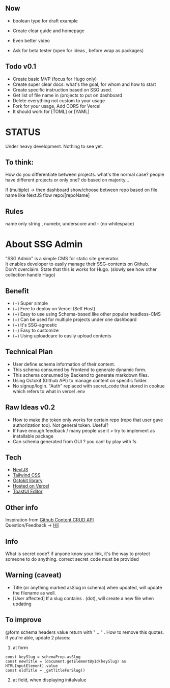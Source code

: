 ## Now


- boolean type for draft example

- Create clear guide and homepage
- Even better video
- Ask for beta tester (open for ideas , before wrap as packages)


## Todo v0.1
- Create basic MVP (focus for Hugo only)
- Create super clear docs: what's the goal, for whom and how to start
- Create specific instruction based on SSG used.
- Get list of file name in /projects to put on dashboard
- Delete everything not custom to your usage
- Fork for your usage, Add CORS for Vercel
- It should work for [TOML] or [YAML]

# STATUS
Under heavy development. Nothing to see yet.

## To think:
How do you differentiate between projects.
what's the normal case? people have different projects or only one?
    do based on majority...

If (multiple) -> then dashboard show/choose between repo 
    based on file name like NextJS flow repo/[repoName]
 
## Rules
name only string , numebr, underscore and - (no whitespace)

# About SSG Admin
"SSG Admin" is a simple CMS for static site generator.  
It enables developer to easily manage their SSG-contents on Github.  
Don't overclaim.
State that this is works for Hugo. (slowly see how other collection handle Hugo)


## Benefit
- (+) Super simple 
- (+) Free to deploy on Vercel (Self Host)
- (+) Easy to use using Schema-based like other popular headless-CMS
- (+) Can be used for multiple projects under one dashboard
- (+) It's SSG-agnostic
- (+) Easy to customize
- (+) Using uploadcare to easily upload contents


## Technical Plan 
- User define schema information of their content.
- This schema consumed by Frontend to generate dynamic form.
- This schema consumed by Backend to generate markdown files.
- Using Octokit (Github API) to manage content on specific folder.
- No signup/login. "Auth" replaced with secret_code that stored in cookue which refers to what in vercel .env 

## Raw Ideas v0.2
- How to make the token only works for certain repo (repo that user gave authorization too). Not general token. Useful?
- If have enough feedback / many people use it > try to implement as installable package
- Can schema generated from GUI ?
    you can! by play with fs

## Tech
- [NextJS](https://nextjs.org/)
- [Tailwind CSS](https://tailwindcss.com/docs/guides/nextjs)
- [Octokit library](https://docs.github.com/en/rest/overview/libraries)
- [Hosted on Vercel](https://vercel.com/)
- [ToastUI Editor](https://ui.toast.com/tui-editor/)

## Other info 
Inspiration from [Github Content CRUD API](https://github.com/hilmanski/githubCRUD-CRUD-API)  
Question/Feedback -> [Hil](https://twitter.com/hilmanski)


## Info
What is secret code? if anyone know your link, it's the way to protect someone to do anything.
    correct secret_code must be provided

## Warning (caveat)
- Title (or anything marked asSlug in schema) when updated, will update the filename as well.
- [User affected] If a slug contains . (dot), will create a new file when updating

## To improve
@form schema headers value return with " .. " . How to remove this quotes.
If you're able, update 2 places:
1.  at form
```
const keySlug = schemaProp.asSlug
const newTitle = (document.getElementById(keySlug) as HTMLInputElement).value
const oldTitle = _getTitleForSlug()
```

2. at field, when displaying initalvalue